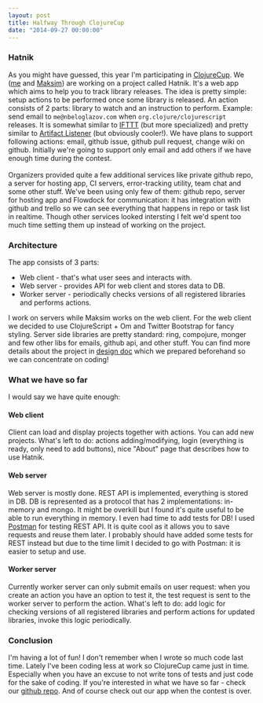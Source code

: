 ```yaml
---
layout: post
title: Halfway Through ClojureCup
date: "2014-09-27 00:00:00"
---
```


### Hatnik

As you might have guessed, this year I'm participating in [ClojureCup](http://clojurecup.com). We ([me](https://github.com/nbeloglazov) and [Maksim](https://github.com/norgat)) are working on a project called Hatnik. It's a web app which aims to help you to track library releases. The idea is pretty simple: setup actions to be performed once some library is released. An action consists of 2 parts: library to watch and an instruction to perform. Example: send email to `me@nbeloglazov.com` when `org.clojure/clojurescript` releases. It is somewhat similar to [IFTTT](https://ifttt.com/) (but more specialized) and pretty similar to [Artifact Listener](https://www.artifact-listener.org/) (but obviously cooler!). We have plans to support following actions: email, github issue, github pull request, change wiki on github. Initially we're going to support only email and add others if we have enough time during the contest.
<br><br>
Organizers provided quite a few additional services like private github repo, a server for hosting app, CI servers, error-tracking utility, team chat and some other stuff. We've been using only few of them: github repo, server for hosting app and Flowdock for communication: it has integration with github and trello so we can see everything that happens in repo or task list in realtime. Though other services looked intersting I felt we'd spent too much time setting them up instead of working on the project.

### Architecture

The app consists of 3 parts:

* Web client - that's what user sees and interacts with.
* Web server - provides API for web client and stores data to DB.
* Worker server - periodically checks versions of all registered libraries and performs actions.

I work on servers while Maksim works on the web client. For the web client we decided to use ClojureScript + Om and Twitter Bootstrap for fancy styling. Server side libraries are pretty standard: ring, compojure, monger and few other libs for emails, github api, and other stuff. You can find more details about the project in [design doc](https://docs.google.com/document/d/1-Ad0h22qkmLARB7T8TfokJYonOlPZzZ-cuDzz6tW7hU/edit?usp=sharing) which we prepared beforehand so we can concentrate on coding!

### What we have so far

I would say we have quite enough:

#### Web client

Client can load and display projects together with actions. You can add new projects. What's left to do: actions adding/modifying, login (everything is ready, only need to add buttons), nice "About" page that describes how to use Hatnik.

#### Web server

Web server is mostly done. REST API is implemented, everything is stored in DB. DB is represented as a protocol that has 2 implementations: in-memory and mongo. It might be overkill but I found it's quite useful to be able to run everything in memory. I even had time to add tests for DB! I used [Postman](https://chrome.google.com/webstore/detail/postman-rest-client/fdmmgilgnpjigdojojpjoooidkmcomcm?hl=en) for testing REST API. It is quite cool as it allows you to save requests and reuse them later. I probably should have added some tests for REST instead but due to the time limit I decided to go with Postman: it is easier to setup and use.

#### Worker server

Currently worker server can only submit emails on user request: when you create an action you have an option to test it, the test request is sent to the worker server to perform the action. What's left to do: add logic for checking versions of all registered libraries and perform actions for updated libraries, invoke this logic periodically.

### Conclusion

I'm having a lot of fun! I don't remember when I wrote so much code last time. Lately I've been coding less at work so ClojureCup came just in time. Especially when you have an excuse to not write tons of tests and just code for the sake of coding. If you're interested in what we have so far - check our [github repo](https://github.com/clojurecup2014/hatnik/). And of course check out our app when the contest is over.
